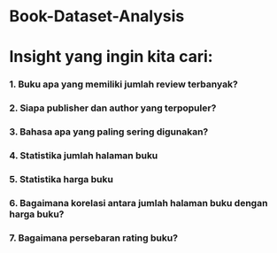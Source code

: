 # Book-Dataset-Analysis
# Insight yang ingin kita cari:
### 1. Buku apa yang memiliki jumlah review terbanyak?
### 2. Siapa publisher dan author yang terpopuler?
### 3. Bahasa apa yang paling sering digunakan?
### 4. Statistika jumlah halaman buku
### 5. Statistika harga buku
### 6. Bagaimana korelasi antara jumlah halaman buku dengan harga buku?
### 7. Bagaimana persebaran rating buku?
